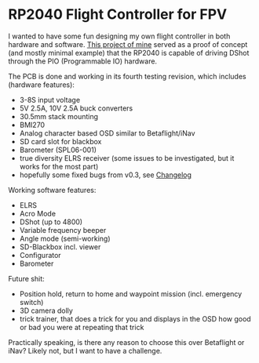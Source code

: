 # RP2040 Flight Controller for FPV

I wanted to have some fun designing my own flight controller in both hardware and software. [This project of mine](https://github.com/bastian2001/Hardware-DShot-on-RP2040) served as a proof of concept (and mostly minimal example) that the RP2040 is capable of driving DShot through the PIO (Programmable IO) hardware.

The PCB is done and working in its fourth testing revision, which includes (hardware features):

-   3-8S input voltage
-   5V 2.5A, 10V 2.5A buck converters
-   30.5mm stack mounting
-   BMI270
-   Analog character based OSD similar to Betaflight/iNav
-   SD card slot for blackbox
-   Barometer (SPL06-001)
-   true diversity ELRS receiver (some issues to be investigated, but it works for the most part)
-   hopefully some fixed bugs from v0.3, see [Changelog](PCB/Changelog.md)

Working software features:

-   ELRS
-   Acro Mode
-   DShot (up to 4800)
-   Variable frequency beeper
-   Angle mode (semi-working)
-   SD-Blackbox incl. viewer
-   Configurator
-   Barometer

Future shit:

-   Position hold, return to home and waypoint mission (incl. emergency switch)
-   3D camera dolly
-   trick trainer, that does a trick for you and displays in the OSD how good or bad you were at repeating that trick

Practically speaking, is there any reason to choose this over Betaflight or iNav? Likely not, but I want to have a challenge.
